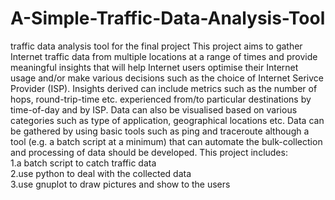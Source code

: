 # A-Simple-Traffic-Data-Analysis-Tool
traffic data analysis tool for the final project
This project aims to gather Internet traffic data from multiple locations at a range of times and provide meaningful
insights that will help Internet users optimise their Internet usage and/or make various decisions such as the choice
of Internet Serivce Provider (ISP). Insights derived can include metrics such as the number of hops, round-trip-time
etc. experienced from/to particular destinations by time-of-day and by ISP. Data can also be visualised based on
various categories such as type of application, geographical locations etc. Data can be gathered by using basic tools
such as ping and traceroute although a tool (e.g. a batch script at a minimum) that can automate the bulk-collection
and processing of data should be developed.
This project includes:
<br>1.a batch script to catch traffic data
<br>2.use python to deal with the collected data
<br>3.use gnuplot to draw pictures and show to the users
